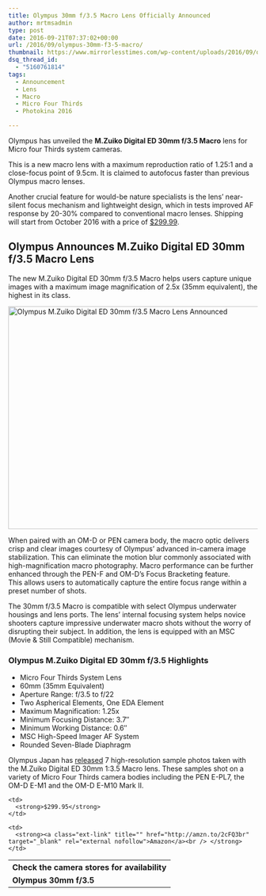 ```yaml
---
title: Olympus 30mm f/3.5 Macro Lens Officially Announced
author: mrtmsadmin
type: post
date: 2016-09-21T07:37:02+00:00
url: /2016/09/olympus-30mm-f3-5-macro/
thumbnail: https://www.mirrorlesstimes.com/wp-content/uploads/2016/09/olympus-m-zuiko-digital-ed-30mm-f3-5-macro-lens-announced.jpg
dsq_thread_id:
  - "5160761814"
tags:
  - Announcement
  - Lens
  - Macro
  - Micro Four Thirds
  - Photokina 2016

---
```

Olympus has unveiled the **M.Zuiko Digital ED 30mm f/3.5 Macro** lens for Micro four Thirds system cameras.

This is a new macro lens with a maximum reproduction ratio of 1.25:1 and a close-focus point of 9.5cm. It is claimed to autofocus faster than previous Olympus macro lenses.

Another crucial feature for would-be nature specialists is the lens’ near-silent focus mechanism and lightweight design, which in tests improved AF response by 20-30% compared to conventional macro lenses. Shipping will start from October 2016 with a price of <a href="http://amzn.to/2cFQ3br" target="_blank">$299.99</a>.<!--more-->

## Olympus Announces M.Zuiko Digital ED 30mm f/3.5 Macro Lens

The new M.Zuiko Digital ED 30mm f/3.5 Macro helps users capture unique images with a maximum image magnification of 2.5x (35mm equivalent), the highest in its class.

<img class="alignnone wp-image-587 size-full" title="Olympus M.Zuiko Digital ED 30mm f/3.5 Macro Lens Announced" src="https://i2.wp.com/www.mirrorlesstimes.com/wp-content/uploads/2016/09/olympus-m-zuiko-digital-ed-30mm-f3-5-macro-lens-announced.jpg?resize=600%2C450&#038;ssl=1" alt="Olympus M.Zuiko Digital ED 30mm f/3.5 Macro Lens Announced" width="600" height="450" srcset="https://i2.wp.com/www.mirrorlesstimes.com/wp-content/uploads/2016/09/olympus-m-zuiko-digital-ed-30mm-f3-5-macro-lens-announced.jpg?w=1200&ssl=1 1200w, https://i2.wp.com/www.mirrorlesstimes.com/wp-content/uploads/2016/09/olympus-m-zuiko-digital-ed-30mm-f3-5-macro-lens-announced.jpg?resize=300%2C225&ssl=1 300w, https://i2.wp.com/www.mirrorlesstimes.com/wp-content/uploads/2016/09/olympus-m-zuiko-digital-ed-30mm-f3-5-macro-lens-announced.jpg?resize=768%2C576&ssl=1 768w, https://i2.wp.com/www.mirrorlesstimes.com/wp-content/uploads/2016/09/olympus-m-zuiko-digital-ed-30mm-f3-5-macro-lens-announced.jpg?resize=1024%2C768&ssl=1 1024w" sizes="(max-width: 600px) 100vw, 600px" data-recalc-dims="1" /> 

When paired with an OM-D or PEN camera body, the macro optic delivers crisp and clear images courtesy of Olympus’ advanced in-camera image stabilization. This can eliminate the motion blur commonly associated with high-magnification macro photography. Macro performance can be further enhanced through the PEN-F and OM-D’s Focus Bracketing feature. This allows users to automatically capture the entire focus range within a preset number of shots.

The 30mm f/3.5 Macro is compatible with select Olympus underwater housings and lens ports. The lens’ internal focusing system helps novice shooters capture impressive underwater macro shots without the worry of disrupting their subject. In addition, the lens is equipped with an MSC (Movie & Still Compatible) mechanism.

### Olympus M.Zuiko Digital ED 30mm f/3.5 Highlights

<ul class="top-section-list" data-selenium="highlightList">
  <li class="top-section-list-item">
    Micro Four Thirds System Lens
  </li>
  <li class="top-section-list-item">
    60mm (35mm Equivalent)
  </li>
  <li class="top-section-list-item">
    Aperture Range: f/3.5 to f/22
  </li>
  <li class="top-section-list-item">
    Two Aspherical Elements, One EDA Element
  </li>
  <li class="top-section-list-item">
    Maximum Magnification: 1.25x
  </li>
  <li class="top-section-list-item">
    Minimum Focusing Distance: 3.7″
  </li>
  <li class="top-section-list-item">
    Minimum Working Distance: 0.6″
  </li>
  <li class="top-section-list-item">
    MSC High-Speed Imager AF System
  </li>
  <li class="top-section-list-item">
    Rounded Seven-Blade Diaphragm
  </li>
</ul>

Olympus Japan has <a href="https://www.olympus-imaging.jp/product/dslr/mlens/30_35macro/sample.html" target="_blank">released</a> 7 high-resolution sample photos taken with the M.Zuiko Digital ED 30mm 1:3.5 Macro lens. These samples shot on a variety of Micro Four Thirds camera bodies including the PEN E-PL7, the OM-D E-M1 and the OM-D E-M10 Mark II.

<table  class="tableizer-table table table-hover" >
  <tr class="tableizer-firstrow">
    <th colspan="3">
      Check the camera stores for availability
    </th>
  </tr>
  
  <tr>
    <td>
      <strong>Olympus 30mm f/3.5</strong>
    </td>
    
    <td>
      <strong>$299.95</strong>
    </td>
    
    <td>
      <strong><a class="ext-link" title="" href="http://amzn.to/2cFQ3br" target="_blank" rel="external nofollow">Amazon</a><br /> </strong>
    </td>
  </tr>
</table>